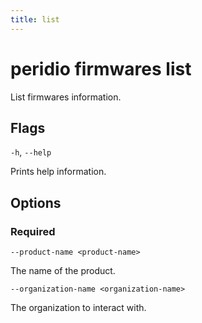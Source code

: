 ```yaml
---
title: list
---
```


# peridio firmwares list

List firmwares information.

## Flags

`-h`, `--help`

Prints help information.

## Options

### Required

`--product-name <product-name>`

The name of the product.

`--organization-name <organization-name>`

The organization to interact with.
